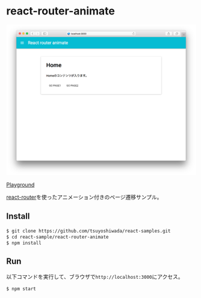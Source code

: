 react-router-animate
====================

![Screenshot](./screenshot.png)

[Playground](http://tsuyoshiwada.github.io/react-samples/react-router-animate/)

[react-router](https://github.com/rackt/react-router)を使ったアニメーション付きのページ遷移サンプル。


## Install

```
$ git clone https://github.com/tsuyoshiwada/react-samples.git
$ cd react-sample/react-router-animate
$ npm install
```

## Run

以下コマンドを実行して、ブラウザで`http://localhost:3000`にアクセス。

```
$ npm start
```